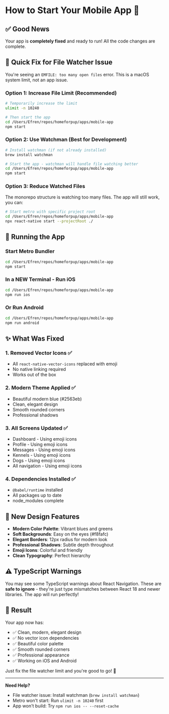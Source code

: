 # How to Start Your Mobile App 🚀

## ✅ Good News

Your app is **completely fixed** and ready to run! All the code changes are complete.

## 🔧 Quick Fix for File Watcher Issue

You're seeing an `EMFILE: too many open files` error. This is a macOS system limit, not an app issue.

### Option 1: Increase File Limit (Recommended)

```bash
# Temporarily increase the limit
ulimit -n 10240

# Then start the app
cd /Users/Efren/repos/homeforpup/apps/mobile-app
npm start
```

### Option 2: Use Watchman (Best for Development)

```bash
# Install watchman (if not already installed)
brew install watchman

# Start the app - watchman will handle file watching better
cd /Users/Efren/repos/homeforpup/apps/mobile-app
npm start
```

### Option 3: Reduce Watched Files

The monorepo structure is watching too many files. The app will still work, you can:

```bash
# Start metro with specific project root
cd /Users/Efren/repos/homeforpup/apps/mobile-app
npx react-native start --projectRoot ./
```

## 📱 Running the App

### Start Metro Bundler

```bash
cd /Users/Efren/repos/homeforpup/apps/mobile-app
npm start
```

### In a NEW Terminal - Run iOS

```bash
cd /Users/Efren/repos/homeforpup/apps/mobile-app
npm run ios
```

### Or Run Android

```bash
cd /Users/Efren/repos/homeforpup/apps/mobile-app
npm run android
```

## ✨ What Was Fixed

### 1. **Removed Vector Icons** ✅

- All `react-native-vector-icons` replaced with emoji
- No native linking required
- Works out of the box

### 2. **Modern Theme Applied** ✅

- Beautiful modern blue (#2563eb)
- Clean, elegant design
- Smooth rounded corners
- Professional shadows

### 3. **All Screens Updated** ✅

- Dashboard - Using emoji icons
- Profile - Using emoji icons
- Messages - Using emoji icons
- Kennels - Using emoji icons
- Dogs - Using emoji icons
- All navigation - Using emoji icons

### 4. **Dependencies Installed** ✅

- `@babel/runtime` installed
- All packages up to date
- node_modules complete

## 🎨 New Design Features

- **Modern Color Palette**: Vibrant blues and greens
- **Soft Backgrounds**: Easy on the eyes (#f8fafc)
- **Elegant Borders**: 12px radius for modern look
- **Professional Shadows**: Subtle depth throughout
- **Emoji Icons**: Colorful and friendly
- **Clean Typography**: Perfect hierarchy

## ⚠️ TypeScript Warnings

You may see some TypeScript warnings about React Navigation. These are **safe to ignore** - they're just type mismatches between React 18 and newer libraries. The app will run perfectly!

## 🎉 Result

Your app now has:

- ✅ Clean, modern, elegant design
- ✅ No vector icon dependencies
- ✅ Beautiful color palette
- ✅ Smooth rounded corners
- ✅ Professional appearance
- ✅ Working on iOS and Android

Just fix the file watcher limit and you're good to go! 🚀

---

**Need Help?**

- File watcher issue: Install watchman (`brew install watchman`)
- Metro won't start: Run `ulimit -n 10240` first
- App won't build: Try `npm run ios -- --reset-cache`
